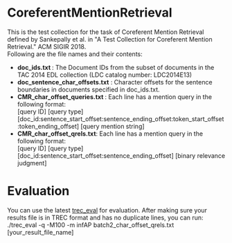 # CoreferentMentionRetrieval
This is the test collection for the task of Coreferent Mention Retrieval defined by Sankepally et al. in "A Test Collection for Coreferent Mention Retrieval." ACM SIGIR 2018. <br>
Following are the file names and their contents:
<ul>
  <li><b>doc_ids.txt </b> : The Document IDs from the subset of documents in the TAC 2014 EDL collection (LDC catalog number: LDC2014E13)</li>
  <li><b>doc_sentence_char_offsets.txt</b> : Character offsets for the sentence boundaries in documents specified in doc_ids.txt. </li>
  <li><b>CMR_char_offset_queries.txt </b>: Each line has a mention query in the following format: <br> [query ID] [query type] [doc_id:sentence_start_offset:sentence_ending_offset:token_start_offset:token_ending_offset] [query mention string]</li>
  <li><b>CMR_char_offset_qrels.txt</b>: Each line has a mention query in the following format: <br>[query ID]    [query type]     [doc_id:sentence_start_offset:sentence_ending_offset]    [binary relevance judgment] </li>
 
  </ul>
  
  # Evaluation
  You can use the latest <a href="https://trec.nist.gov/trec_eval/">trec_eval</a> for evaluation.
  After making sure your results file is in TREC format and has no duplicate lines, you can run:
  ./trec_eval -q -M100 -m infAP batch2_char_offset_qrels.txt [your_result_file_name]
  
